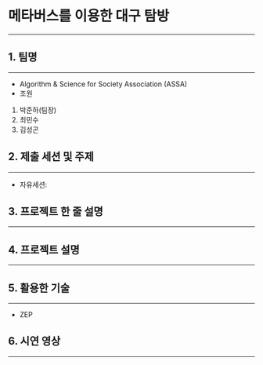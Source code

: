 # 메타버스를 이용한 대구 탐방
---

## 1. 팀명 
---
* Algorithm & Science for Society Association (ASSA)
* 조원
1. 박준하(팀장)
2. 최민수
3. 김성곤

## 2. 제출 세션 및 주제
---
* 자유세션: 

## 3. 프로젝트 한 줄 설명
---

## 4. 프로젝트 설명
---


## 5. 활용한 기술
---
* ZEP

## 6. 시연 영상
---
